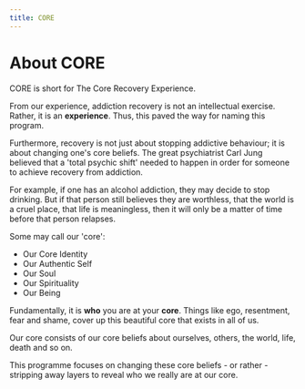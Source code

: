 ```yaml
---
title: CORE
---
```

# About CORE
CORE is short for The Core Recovery Experience.

From our experience, addiction recovery is not an intellectual exercise. Rather, it is an **experience**. Thus, this paved the way for naming this program.

Furthermore, recovery is not just about stopping addictive behaviour; it is about changing one's core beliefs. The great psychiatrist Carl Jung believed that a 'total psychic shift' needed to happen in order for someone to achieve recovery from addiction. 

For example, if one has an alcohol addiction, they may decide to stop drinking. But if that person still believes they are worthless, that the world is a cruel place, that life is meaningless, then it will only be a matter of time before that person relapses.

Some may call our 'core':
- Our Core Identity
- Our Authentic Self
- Our Soul
- Our Spirituality
- Our Being

Fundamentally, it is **who** you are at your **core**. Things like ego, resentment, fear and shame, cover up this beautiful core that exists in all of us.

Our core consists of our core beliefs about ourselves, others, the world, life, death and so on.

This programme focuses on changing these core beliefs - or rather - stripping away layers to reveal who we really are at our core.
